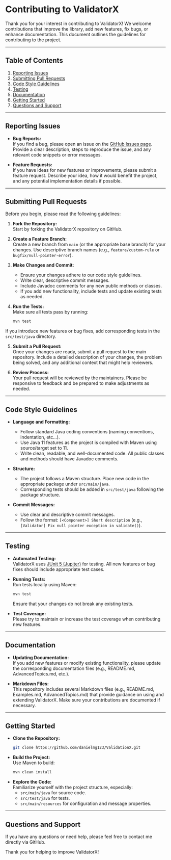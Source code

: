 # Contributing to ValidatorX

Thank you for your interest in contributing to ValidatorX! We welcome contributions that improve the library, add new features, fix bugs, or enhance documentation. This document outlines the guidelines for contributing to the project.

---

## Table of Contents

1. [Reporting Issues](#reporting-issues)
2. [Submitting Pull Requests](#submitting-pull-requests)
3. [Code Style Guidelines](#code-style-guidelines)
4. [Testing](#testing)
5. [Documentation](#documentation)
6. [Getting Started](#getting-started)
7. [Questions and Support](#questions-and-support)

---

## Reporting Issues

- **Bug Reports:**  
  If you find a bug, please open an issue on the [GitHub Issues page](https://github.com/danielmg123/ValidationX/issues). Provide a clear description, steps to reproduce the issue, and any relevant code snippets or error messages.

- **Feature Requests:**  
  If you have ideas for new features or improvements, please submit a feature request. Describe your idea, how it would benefit the project, and any potential implementation details if possible.

---

## Submitting Pull Requests

Before you begin, please read the following guidelines:

1. **Fork the Repository:**  
   Start by forking the ValidatorX repository on GitHub.

2. **Create a Feature Branch:**  
   Create a new branch from `main` (or the appropriate base branch) for your changes. Use descriptive branch names (e.g., `feature/custom-rule` or `bugfix/null-pointer-error`).

3. **Make Changes and Commit:**  
   - Ensure your changes adhere to our code style guidelines.
   - Write clear, descriptive commit messages.
   - Include Javadoc comments for any new public methods or classes.
   - If you add new functionality, include tests and update existing tests as needed.

4. **Run the Tests:**  
   Make sure all tests pass by running:
   ```bash
   mvn test
   ```
If you introduce new features or bug fixes, add corresponding tests in the `src/test/java` directory.

5. **Submit a Pull Request:**  
   Once your changes are ready, submit a pull request to the main repository. Include a detailed description of your changes, the problem being solved, and any additional context that might help reviewers.

6. **Review Process:**  
   Your pull request will be reviewed by the maintainers. Please be responsive to feedback and be prepared to make adjustments as needed.

---

## Code Style Guidelines

- **Language and Formatting:**
    - Follow standard Java coding conventions (naming conventions, indentation, etc...).
    - Use Java 11 features as the project is compiled with Maven using source/target set to 11.
    - Write clean, readable, and well-documented code. All public classes and methods should have Javadoc comments.

- **Structure:**
    - The project follows a Maven structure. Place new code in the appropriate package under `src/main/java`.
    - Corresponding tests should be added in `src/test/java` following the package structure.

- **Commit Messages:**
    - Use clear and descriptive commit messages.
    - Follow the format: `[<Component>] Short description` (e.g., `[Validator] Fix null pointer exception in validate()`).

---

## Testing

- **Automated Testing:**  
  ValidatorX uses [JUnit 5 (Jupiter)](https://junit.org/junit5/) for testing. All new features or bug fixes should include appropriate test cases.

- **Running Tests:**  
  Run tests locally using Maven:
  ```bash
  mvn test
  ```
  Ensure that your changes do not break any existing tests.

- **Test Coverage:**  
  Please try to maintain or increase the test coverage when contributing new features.

---

## Documentation

- **Updating Documentation:**  
  If you add new features or modify existing functionality, please update the corresponding documentation files (e.g., README.md, AdvancedTopics.md, etc.).

- **Markdown Files:**  
  This repository includes several Markdown files (e.g., README.md, Examples.md, AdvancedTopics.md) that provide guidance on using and extending ValidatorX. Make sure your contributions are documented if necessary.

---

## Getting Started

- **Clone the Repository:**
  ```bash
  git clone https://github.com/danielmg123/ValidationX.git
  ```
- **Build the Project:**  
  Use Maven to build:
  ```bash
  mvn clean install
  ```
- **Explore the Code:**  
  Familiarize yourself with the project structure, especially:
    - `src/main/java` for source code.
    - `src/test/java` for tests.
    - `src/main/resources` for configuration and message properties.

---

## Questions and Support

If you have any questions or need help, please feel free to contact me directly via GitHub.

Thank you for helping to improve ValidatorX!